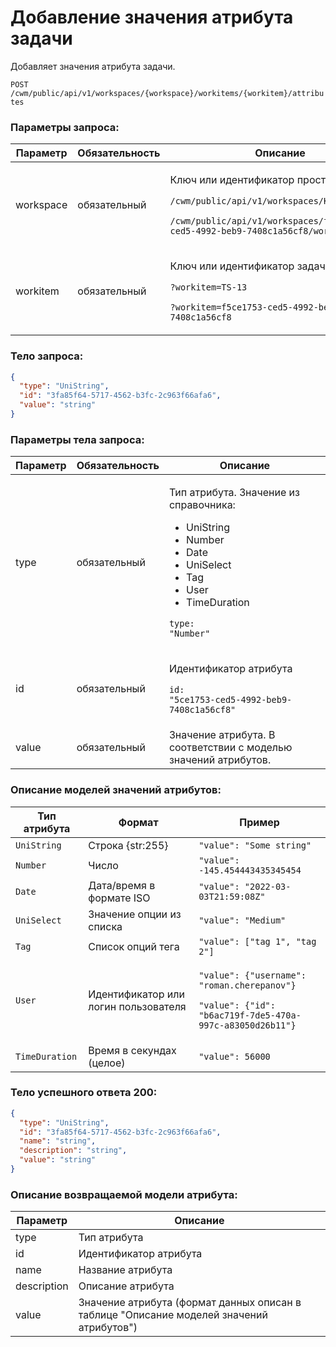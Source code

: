 # Добавление значения атрибута задачи

Добавляет значения атрибута задачи.

`POST /cwm/public/api/v1/workspaces/{workspace}/workitems/{workitem}/attributes`

### Параметры запроса:

| **Параметр** | **Обязательность** | **Описание**                                                                                                                                                                                              |
| ------------ | ------------------ | --------------------------------------------------------------------------------------------------------------------------------------------------------------------------------------------------------- |
| workspace    | обязательный       | <p>Ключ или идентификатор пространства</p><p><code>/cwm/public/api/v1/workspaces/KEY/workitems</code></p><p><code>/cwm/public/api/v1/workspaces/f5ce1753-ced5-4992-beb9-7408c1a56cf8/workitems</code></p> |
| workitem     | обязательный       | <p>Ключ или идентификатор задачи</p><p><code>?workitem=TS-13</code></p><p><code>?workitem=f5ce1753-ced5-4992-beb9-7408c1a56cf8</code></p>                                                                 |

### Тело запроса:

```json
{
  "type": "UniString",
  "id": "3fa85f64-5717-4562-b3fc-2c963f66afa6",
  "value": "string"
}
```

### Параметры тела запроса:

| **Параметр** | **Обязательность** | **Описание**                                                                                                                                                                                           |
| ------------ | ------------------ | ------------------------------------------------------------------------------------------------------------------------------------------------------------------------------------------------------ |
| type         | обязательный       | <p>Тип атрибута. Значение из справочника:</p><ul><li>UniString</li><li>Number</li><li>Date</li><li>UniSelect</li><li>Tag</li><li>User</li><li>TimeDuration</li></ul><p><code>type: "Number"</code></p> |
| id           | обязательный       | <p>Идентификатор атрибута</p><p><code>id: "5ce1753-ced5-4992-beb9-7408c1a56cf8"</code></p>                                                                                                             |
| value        | обязательный       | Значение атрибута. В соответствии с моделью значений атрибутов.                                                                                                                                        |

### Описание моделей значений атрибутов:

| **Тип атрибута** | **Формат**                           | **Пример**                                                                                                                               |
| ---------------- | ------------------------------------ | ---------------------------------------------------------------------------------------------------------------------------------------- |
| `UniString`      | Строка {str:255}                     | `"value": "Some string"`                                                                                                                 |
| `Number`         | Число                                | `"value": -145.454443435345454`                                                                                                          |
| `Date`           | Дата/время в формате ISO             | `"value": "2022-03-03T21:59:08Z"`                                                                                                        |
| `UniSelect`      | Значение опции из списка             | `"value": "Medium"`                                                                                                                      |
| `Tag`            | Список опций тега                    | `"value": ["tag 1", "tag 2"]`                                                                                                            |
| `User`           | Идентификатор или логин пользователя | <p><code>"value": {"username": "roman.cherepanov"}</code></p><p><code>"value": {"id": "b6ac719f-7de5-470a-997c-a83050d26b11"}</code></p> |
| `TimeDuration`   | Время в секундах (целое)             | `"value": 56000`                                                                                                                         |

### Тело успешного ответа 200:

```json
{
  "type": "UniString",
  "id": "3fa85f64-5717-4562-b3fc-2c963f66afa6",
  "name": "string",
  "description": "string",
  "value": "string"
} 
```

### Описание возвращаемой модели атрибута:

| **Параметр** | **Описание**                                                                             |
| ------------ | ---------------------------------------------------------------------------------------- |
| type         | Тип атрибута                                                                             |
| id           | Идентификатор атрибута                                                                   |
| name         | Название атрибута                                                                        |
| description  | Описание атрибута                                                                        |
| value        | Значение атрибута (формат данных описан в таблице "Описание моделей значений атрибутов") |
